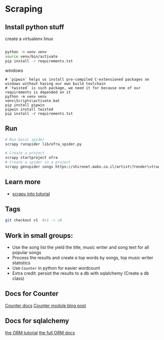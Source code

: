 # Scraping
## Install python stuff

create a virtualenv
linux 
```bash

python -m venv venv
source venv/bin/activate
pip install -r requirements.txt
```

windows

```
# `pipwin` helps us install pre-compiled C-extensioned packages on windows without having our own build toolchain
# `twisted` is such package, we need it for because one of our requirements is depended on it
python -m venv venv
venv\Scripts\activate.bat
pip install pipwin
pipwin install twisted
pip install -r requirements.txt
```

## Run

```bash
# Run basic spider
scrapy runspider lib/ofra_spider.py
```

```bash
# Create a project
scrapy startproject ofra
# Create a spider in a project
scrapy genspider songs https://shironet.mako.co.il/artist\?render\=true\&type\=works\&lang\=1\&prfid\=820\&class\=4\&sort\=popular\&page\=1

```
## Learn more

* [scrapy into tutorial](https://docs.scrapy.org/en/latest/intro/tutorial.html)


## Tags

```bash
git checkout v1  #v1 -> v8

```

## Work in small groups:

* Use the song list the yield the title, music writer and song text for all popular songs
* Process the results and create a top words by songs, top music writer statistics
* Use `Counter` in python for easier wordcount
* Extra credit: persist the results to a db with sqlalchemy (Create a db class)

## Docs for Counter
[Counter docs](https://docs.python.org/3/library/collections.html#collections.Counter)
[Counter module blog post](https://pymotw.com/3/collections/counter.html)
## Docs for sqlalchemy

[the ORM tutorial](https://docs.sqlalchemy.org/en/13/orm/tutorial.html)
[the full ORM docs](https://docs.sqlalchemy.org/en/13/orm/)
